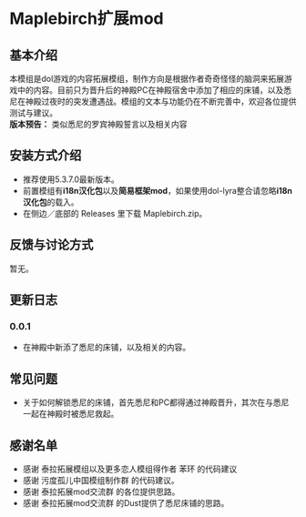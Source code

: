 # Maplebirch扩展mod

## 基本介绍
本模组是dol游戏的内容拓展模组，制作方向是根据作者奇奇怪怪的脑洞来拓展游戏中的内容。目前只为晋升后的神殿PC在神殿宿舍中添加了相应的床铺，以及悉尼在神殿过夜时的突发遭遇战。模组的文本与功能仍在不断完善中，欢迎各位提供测试与建议。<br>
**版本预告：** 类似悉尼的罗宾神殿誓言以及相关内容
## 安装方式介绍
+ 推荐使用5.3.7.0最新版本。<br>
+ 前置模组有**i18n汉化包**以及**简易框架mod**，如果使用dol-lyra整合请忽略**i18n汉化包**的载入。<br>
+ 在侧边／底部的 Releases 里下载 Maplebirch.zip。
## 反馈与讨论方式
暂无。
## 更新日志
  ### 0.0.1
+ 在神殿中新添了悉尼的床铺，以及相关的内容。
## 常见问题
+ 关于如何解锁悉尼的床铺，首先悉尼和PC都得通过神殿晋升，其次在与悉尼一起在神殿时被悉尼救起。
## 感谢名单
+ 感谢 泰拉拓展模组以及更多恋人模组得作者 苯环 的代码建议<br>
+ 感谢 污度孤儿中国模组制作群 的代码建议。<br>
+ 感谢 泰拉拓展mod交流群 的各位提供思路。<br>
+ 感谢 泰拉拓展mod交流群 的Dust提供了悉尼床铺的思路。<br>
